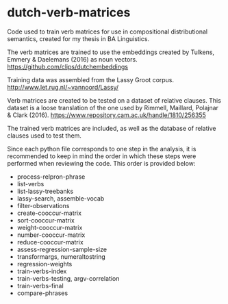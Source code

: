# dutch-verb-matrices
Code used to train verb matrices for use in compositional distributional semantics, created for my thesis in BA Linguistics.

The verb matrices are trained to use the embeddings created by Tulkens, Emmery & Daelemans (2016) as noun vectors.
https://github.com/clips/dutchembeddings

Training data was assembled from the Lassy Groot corpus.
http://www.let.rug.nl/~vannoord/Lassy/

Verb matrices are created to be tested on a dataset of relative clauses. This dataset is a loose translation of the one used by Rimmell, Maillard, Polajnar & Clark (2016).
https://www.repository.cam.ac.uk/handle/1810/256355

The trained verb matrices are included, as well as the database of relative clauses used to test them.

Since each python file corresponds to one step in the analysis, it is recommended to keep in mind the order in which these steps were performed when reviewing the code. This order is provided below:
  *  process-relpron-phrase
  *  list-verbs
  *  list-lassy-treebanks
  *  lassy-search, assemble-vocab
  *  filter-observations
  *  create-cooccur-matrix
  *  sort-cooccur-matrix
  *  weight-cooccur-matrix
  *  number-cooccur-matrix
  *  reduce-cooccur-matrix
  *  assess-regression-sample-size
  *  transformargs, numeraltostring
  *  regression-weights
  *  train-verbs-index
  *  train-verbs-testing, argv-correlation
  *  train-verbs-final
  *  compare-phrases
